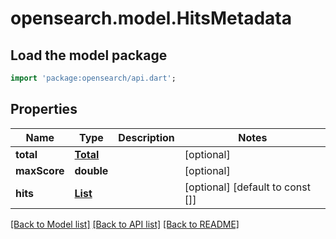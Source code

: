 # opensearch.model.HitsMetadata

## Load the model package
```dart
import 'package:opensearch/api.dart';
```

## Properties
Name | Type | Description | Notes
------------ | ------------- | ------------- | -------------
**total** | [**Total**](Total.md) |  | [optional] 
**maxScore** | **double** |  | [optional] 
**hits** | [**List<Hits>**](Hits.md) |  | [optional] [default to const []]

[[Back to Model list]](../README.md#documentation-for-models) [[Back to API list]](../README.md#documentation-for-api-endpoints) [[Back to README]](../README.md)


